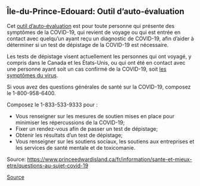 ## Île-du-Prince-Edouard: Outil d’auto-évaluation

Cet [outil d’auto-évaluation](https://www.princeedwardisland.ca/fr/service/autoevaluation-covid-19) est pour toute personne qui présente des symptômes de la COVID-19, qui revient de voyage ou qui est entrée en contact avec quelqu’un ayant reçu un diagnostic de COVID-19, afin d’aider à déterminer si un test de dépistage de la COVID-19 est nécessaire.

Les tests de dépistage visent actuellement les personnes qui ont voyagé, y compris dans le Canada et les États-Unis, ou qui ont été en contact avec une personne ayant soit un cas confirmé de la COVID-19, soit [les symptômes du virus](https://www.princeedwardisland.ca/fr/information/sante-et-mieux-etre/propos-de-la-covid-19-coronavirus).

Si vous avez des questions générales de santé sur la COVID-19, composez le 1-800-958-6400.

Composez le 1-833-533-9333 pour :
- Vous renseigner sur les mesures de soutien mises en place pour minimiser les répercussions de la COVID-19;
- Fixer un rendez-vous afin de passer un test de dépistage;
- Obtenir les résultats d’un test de dépistage;
- Vous renseigner sur les soutiens sociaux, les soutiens aux entreprises et les services de santé mentale et de toxicomanie.

Source: https://www.princeedwardisland.ca/fr/information/sante-et-mieux-etre/questions-au-sujet-covid-19



[Source](https://www.princeedwardisland.ca/fr/service/autoevaluation-covid-19)
